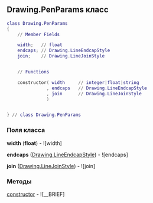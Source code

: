 ## Drawing.PenParams класс


```lua
class Drawing.PenParams
{
    // Member Fields

    width;   // float
    endcaps; // Drawing.LineEndcapStyle
    join;    // Drawing.LineJoinStyle


    // Functions

    constructor( width     // integer|float|string
               , endcaps   // Drawing.LineEndcapStyle
               , join      // Drawing.LineJoinStyle
               )


} // class Drawing.PenParams
```



### Поля класса

**width** (**float**) - ![width]

**endcaps** ([Drawing.LineEndcapStyle](../Drawing/LineEndcapStyle.md)) - ![endcaps]

**join** ([Drawing.LineJoinStyle](../Drawing/LineJoinStyle.md)) - ![join]


### Методы


[constructor](../Drawing/PenParams/constructor.md) - ![__BRIEF]


